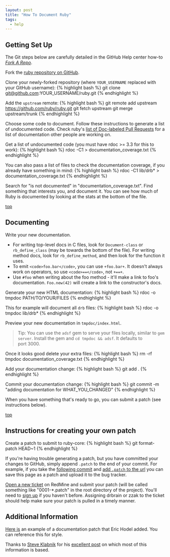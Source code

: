 ```yaml
---
layout: post
title: "How To Document Ruby"
tags:
  - help
---
```


<a name="SetUp"></a>
## Getting Set Up

The Git steps below are carefully detailed in the GitHub Help center how-to _[Fork A Repo](https://help.github.com/articles/fork-a-repo/)_.

Fork the [ruby repository on GitHub](https://github.com/ruby/ruby).

Clone your newly-forked repository (where `YOUR_USERNAME` replaced with your GitHub username):
{% highlight bash %}
git clone git@github.com:YOUR_USERNAME/ruby.git
{% endhighlight %}

Add the `upstream` remote:
{% highlight bash %}
git remote add upstream https://github.com/ruby/ruby.git
git fetch upstream
git merge upstream/trunk
{% endhighlight %}

Choose some code to document. Follow these instructions to generate
a list of undocumented code. Check ruby's [list of Doc-labeled Pull
Requests](https://github.com/ruby/ruby/labels/Doc) for a list of
documentation other people are working on.

Get a list of undocumented code (you must have rdoc >= 3.3 for this to work):
{% highlight bash %}
rdoc -C1 > documentation_coverage.txt
{% endhighlight %}

You can also pass a list of files to check the documentation coverage, if you
already have something in mind:
{% highlight bash %}
rdoc -C1 lib/drb* > documentation_coverage.txt
{% endhighlight %}

Search for "is not documented" in "documentation_coverage.txt". Find something
that interests you, and document it. You can see how much of Ruby is documented
by looking at the stats at the bottom of the file.

<a name="Documenting"></a>
<a class="top" href="#">top</a>
## Documenting

Write your new documentation.

- For writing top-level docs in C files, look for `Document-class` or
  `rb_define_class` (may be towards the bottom of the file). For writing method
  docs, look for `rb_define_method`, and then look for the function it uses.
- To emit `<code>foo.bar</code>`, you can use `+foo.bar+`. It doesn't always
  work on operators, so use `<code>==</code>`, not `+==+`.
- Use `#foo` when writing about the foo method - it'll make a link to foo's
  documentation. `Foo.new(42)` will create a link to the constructor's docs.

Generate your new HTML documentation:
{% highlight bash %}
rdoc -o tmpdoc PATH/TO/YOUR/FILES
{% endhighlight %}

This for example will document all `drb` files:
{% highlight bash %}
rdoc -o tmpdoc lib/drb*
{% endhighlight %}

Preview your new documentation in `tmpdoc/index.html`.

> Tip: You can use the `adsf` gem to serve your files locally, similar to `gem
> server`.  Install the gem and `cd tmpdoc && adsf`. It defaults to
> port&nbsp;3000.

Once it looks good delete your extra files:
{% highlight bash %}
 rm -rf tmpdoc documentation_coverage.txt
{% endhighlight %}

Add your documentation change:
{% highlight bash %}
 git add .
{% endhighlight %}

Commit your documentation change:
{% highlight bash %}
git commit -m "adding documentation for WHAT_YOU_CHANGED"
{% endhighlight %}

When you have something that's ready to go, you can submit a patch (see
instructions below).

<a name="CreatePatch"></a>
<a class="top" href="#">top</a>
## Instructions for creating your own patch

Create a patch to submit to ruby-core:
{% highlight bash %}
 git format-patch HEAD~1
{% endhighlight %}  

If you're having trouble generating a patch, but you have committed your
changes to GitHub, simply append `.patch` to the end of your commit. For
example, if you take the [following
commit](https://github.com/ruby/ruby/commit/071a678a156dde974d8e470b659c89cb02b07b3b)
and [add `.patch` to the
url](https://github.com/ruby/ruby/commit/071a678a156dde974d8e470b659c89cb02b07b3b.patch)
you can save this page as a patch and upload it to the bug tracker.

[Open a new ticket](https://bugs.ruby-lang.org/projects/ruby-trunk/issues/new)
on RedMine and submit your patch (will be called something like "0001-\*.patch"
in the root directory of the project). You'll need to [sign
up](https://bugs.ruby-lang.org/account/register) if you haven't before.
Assigning drbrain or zzak to the ticket should help make sure your patch is
pulled in a timely manner.

## Additional Information

[Here
is](https://github.com/ruby/ruby/commit/071a678a156dde974d8e470b659c89cb02b07b3b)
an example of a documentation patch that Eric Hodel added. You can reference
this for style.

Thanks to [Steve Klabnik](http://steveklabnik.com/) for his [excellent
post](http://blog.steveklabnik.com/2011/05/10/contributing-to-ruby-s-documentation.html)
on which most of this information is based.
